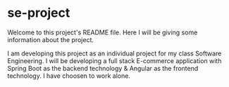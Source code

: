 # se-project

Welcome to this project's README file. 
Here I will be giving some information about the project. 

I am developing this project as an individual project for my class Software Engineering.
I will be developing a full stack E-commerce application with Spring Boot as the backend technology & Angular as the frontend technology. 
I have choosen to work alone.
